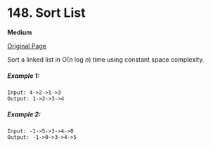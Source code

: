 # 148. Sort List

**Medium**

[Original Page](https://leetcode.com/problems/sort-list/)

Sort a linked list in O(_n_ log _n_) time using constant space complexity.

##### Example 1:
```
Input: 4->2->1->3
Output: 1->2->3->4
```

##### Example 2:
```
Input: -1->5->3->4->0
Output: -1->0->3->4->5
```
